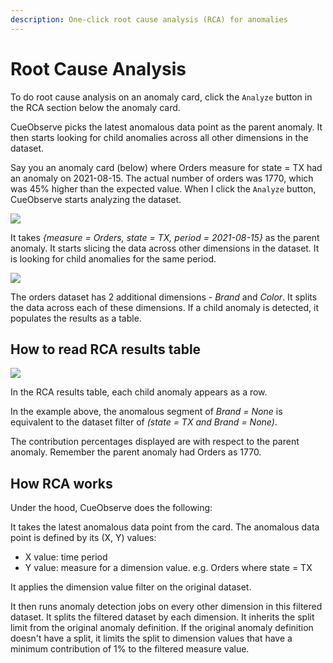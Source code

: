 ```yaml
---
description: One-click root cause analysis (RCA) for anomalies
---
```


# Root Cause Analysis

To do root cause analysis on an anomaly card, click the `Analyze` button in the RCA section below the anomaly card.

CueObserve picks the latest anomalous data point as the parent anomaly. It then starts looking for child anomalies across all other dimensions in the dataset.

Say you an anomaly card (below) where Orders measure for state = TX had an anomaly on 2021-08-15. The actual number of orders was 1770, which was 45% higher than the expected value. When I click the `Analyze` button, CueObserve starts analyzing the dataset.

![](.gitbook/assets/RCA\_Analyze.png)

It takes _{measure = Orders, state = TX, period = 2021-08-15}_ as the parent anomaly. It starts slicing the data across other dimensions in the dataset. It is looking for child anomalies for the same period.

![](.gitbook/assets/RCA\_Logs.png)

The orders dataset has 2 additional dimensions - _Brand_ and _Color_. It splits the data across each of these dimensions. If a child anomaly is detected, it populates the results as a table.

## How to read RCA results table

![](.gitbook/assets/RCA\_Result.png)

In the RCA results table, each child anomaly appears as a row.&#x20;

In the example above, the anomalous segment of _Brand = None_ is equivalent to the dataset filter of _(state = TX and Brand = None)_.

The contribution percentages displayed are with respect to the parent anomaly. Remember the parent anomaly had Orders as 1770.

## How RCA works

Under the hood, CueObserve does the following:

It takes the latest anomalous data point from the card. The anomalous data point is defined by its (X, Y) values:

* X value: time period
* Y value: measure for a dimension value. e.g. Orders where state = TX

It applies the dimension value filter on the original dataset.

It then runs anomaly detection jobs on every other dimension in this filtered dataset. It splits the filtered dataset by each dimension. It inherits the split limit from the original anomaly definition. If the original anomaly definition doesn't have a split, it limits the split to dimension values that have a minimum contribution of 1% to the filtered measure value.
